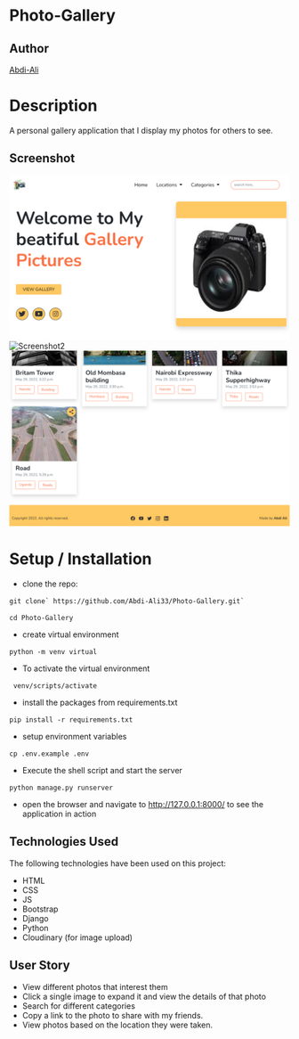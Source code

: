 # Photo-Gallery

## Author

[Abdi-Ali](https://github.com/Abdi-Ali33)

# Description
A personal gallery application that I display my photos for others to see.

## Screenshot
![Screenshot1](./screenshots/screenshot1.png)
![Screenshot2](./screenshots/screenshot2.png)
![Screenshot3](./screenshots/screenshot3.png)

# Setup / Installation
* clone the repo:

```shell
git clone` https://github.com/Abdi-Ali33/Photo-Gallery.git`
```

```
cd Photo-Gallery
```
* create virtual environment 

```shell
python -m venv virtual
```

* To activate the virtual environment
```shell
 venv/scripts/activate
```

* install the packages from requirements.txt
```shell
pip install -r requirements.txt 
```

* setup environment variables
```shell
cp .env.example .env
```
* Execute the shell script and start the server
```shell
python manage.py runserver
```
* open the browser and navigate to http://127.0.0.1:8000/ to see the application in action
## Technologies Used
The following technologies have been used on this project:

* HTML
* CSS
* JS
* Bootstrap
* Django
* Python
* Cloudinary (for image upload)

## User Story  
  
* View different photos that interest them  
* Click a single image to expand it and view the details of that photo  
* Search for different categories   
* Copy a link to the photo to share with my friends.  
* View photos based on the location they were taken.  